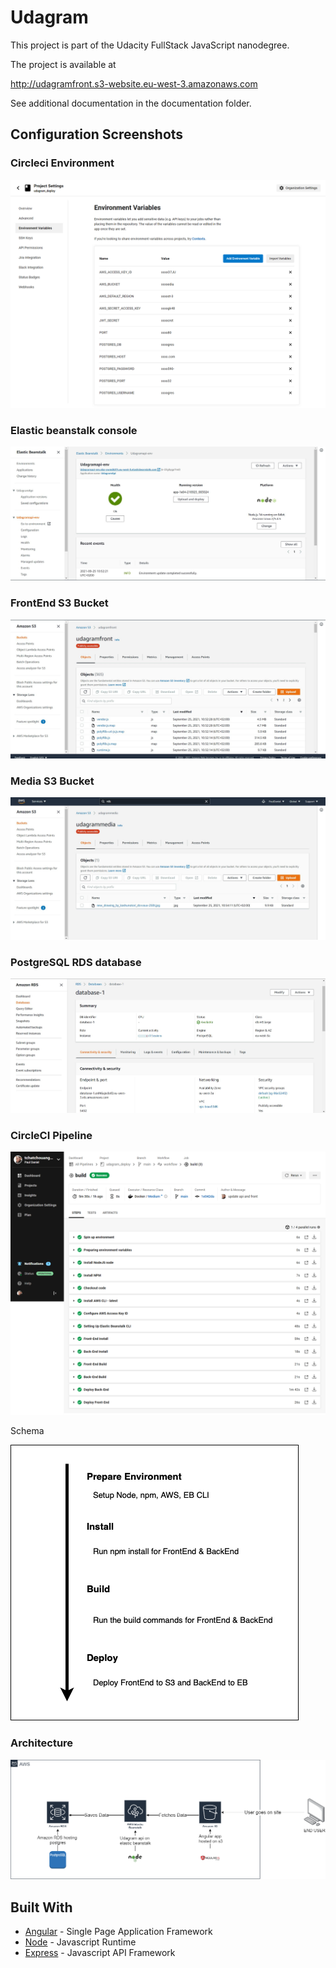 # Udagram

This project is part of the Udacity FullStack JavaScript nanodegree.

The project is available at

http://udagramfront.s3-website.eu-west-3.amazonaws.com

See additional documentation in the documentation folder.

## Configuration Screenshots

### Circleci Environment

![Elastic Beanstalk Environment](./documentation/image/circleci_env.png)

### Elastic beanstalk console

![Media eb](./documentation/image/elasticbeanstalk.JPG)

### FrontEnd S3 Bucket

![FrontEnd S3 Bucket](./documentation/image/front-end-bucket.JPG)

### Media S3 Bucket

![Media S3 Bucket](./documentation/image/media_bucket.JPG)

### PostgreSQL RDS database

![PostgreSQL RDS database](./documentation/image/RDS.JPG)

### CircleCI Pipeline

![CircleCI Pipeline](./documentation/image/pipeline.png)

Schema

![Pipeline Schema](./documentation/image/pipeline_process.png)

### Architecture

![Architecture](./documentation/image/Architecture.png)

## Built With

- [Angular](https://angular.io/) - Single Page Application Framework
- [Node](https://nodejs.org) - Javascript Runtime
- [Express](https://expressjs.com/) - Javascript API Framework
